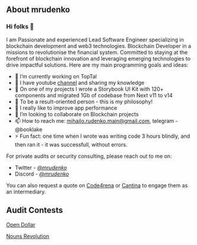 ## About mrudenko

### Hi folks 👋
I am Passionate and experienced Lead Software Engineer specializing in blockchain development and web3 technologies. Blockchain Developer in a missions to revolutionise the financial system. Committed to staying at the forefront of blockchain innovation and leveraging emerging technologies to drive impactful solutions.
Here are my main programming goals and ideas:
- 🔭 I’m currently working on TopTal
- 🎥 I have youtube [channel](https://www.youtube.com/channel/UCM2b6P4S1jzY7QX5pRlfZlg) and sharing my knowledge
- 💪 On one of my projects I wrote a Storybook UI Kit with 120+ components and migrated 1Gb of codebase from Next v11 to v14
- 🌱 To be a result-oriented person - this is my philosophy!
- 🐴 I really like to improve app performance 
- 👯 I’m looking to collaborate on Blockchain projects
- 📫 How to reach me: mihailo.rudenko.main@gmail.com, telegram - @booklake
- ⚡ Fun fact: one time when I wrote was writing code 3 hours blindly, and then ran it - it was successfull, without errors.

For private audits or security consulting, please reach out to me on:
- Twitter - [*@mrudenko*](https://twitter.com/0xmrudenko) 
- Discord - [*@mrudenko*](https://discord.com/users/mruddenko)

You can also request a quote on [Code4rena](https://code4rena.com/@mrudenko) or [Cantina](https://cantina.xyz/u/milotruck) to engage them as an intermediary.


## Audit Contests
[Open Dollar](/code4rena/open-dollar.md)

[Nouns Revolution](/code4rena/nouns-revolution.md)

